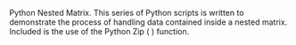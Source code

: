 Python Nested Matrix.
This series of Python scripts is written to demonstrate the process of handling data contained inside a nested matrix.
Included is the use of the Python Zip ( ) function.
